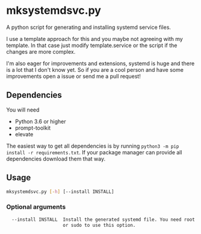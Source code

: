 # mksystemdsvc.py

A python script for generating and installing systemd service files.

I use a template approach for this and you maybe not agreeing with my template.
In that case just modify template.service or the script if the changes are more complex.

I'm also eager for improvements and extensions, systemd is huge and there is a lot that I don't know yet. So if you are a cool person and have some improvements open a issue or send me a pull request!

## Dependencies

You will need
* Python 3.6 or higher
* prompt-toolkit
* elevate

The easiest way to get all dependencies is by running `python3 -m pip install -r requirements.txt`. If your package manager can provide all dependencies download them that way.

## Usage

```sh
mksystemdsvc.py [-h] [--install INSTALL]
```

### Optional arguments

```sh
  --install INSTALL  Install the generated systemd file. You need root rights
                     or sudo to use this option.
```
